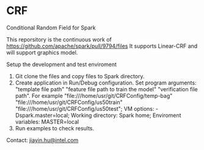 # CRF
Conditional Random Field for Spark

This reporsitory is the continuous work of https://github.com/apache/spark/pull/9794/files
It supports Linear-CRF and will support graphics model.

Setup the development and test enviroment
1. Git clone the files and copy files to Spark directory.
2. Create application in Run/Debug configuration. Set program arguments: "template file path" "feature file path to train the model" "verification file path". For example "file:///home/usr/git/CRFConfig/temp-bag" "file:///home/usr/git/CRFConfig/us50train" "file:///home/usr/git/CRFConfig/us50test"; VM options: -Dspark.master=local; Working directory: Spark home; Enviroment variables: MASTER=local
3. Run examples to check results.

Contact: jiayin.hu@intel.com
